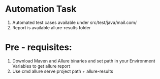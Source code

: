 # Automation Task

1. Automated test cases available under src/test/java/mail.com/
2. Report is available allure-results folder

# Pre - requisites:
1. Download Maven and Allure binaries and set path in your Environment Variables to get allure report
2. Use cmd allure serve project path + allure-results